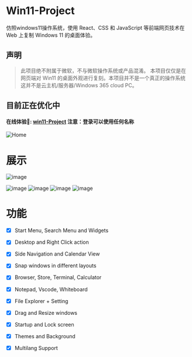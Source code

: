 # Win11-Project


仿照windows11操作系统，使用 React、CSS 和 JavaScript 等前端网页技术在 Web 上复制 Windows 11 的桌面体验。

## 声明

> 此项目绝不附属于微软，不与微软操作系统或产品混淆。 本项目仅仅是在网页端对 Win11 的桌面外观进行复刻。本项目并不是一个真正的操作系统 这并不是云主机/服务器/Windows 365 cloud PC。


## 目前正在优化中

#### 在线体验🌈: [win11-Project](http://152.136.52.163:6710) 注意：登录可以使用任何名称

![Home](./public/img/home.jpg)

# 展示

![image](https://user-images.githubusercontent.com/89068816/154832868-6ec81a0b-0bc3-4e77-a4bf-3391b852fe9c.png)

![image](https://user-images.githubusercontent.com/89068816/154832942-b3e435dd-5fe4-4bc1-a9be-34262698625d.png)
![image](https://user-images.githubusercontent.com/89068816/154832942-b3e435dd-5fe4-4bc1-a9be-34262698625d.png)
![image](https://user-images.githubusercontent.com/89068816/154832942-b3e435dd-5fe4-4bc1-a9be-34262698625d.png)
![image](https://user-images.githubusercontent.com/89068816/154832942-b3e435dd-5fe4-4bc1-a9be-34262698625d.png)


# 功能

- [x] Start Menu, Search Menu and Widgets
- [x] Desktop and Right Click action
- [x] Side Navigation and Calendar View
- [x] Snap windows in different layouts
- [x] Browser, Store, Terminal, Calculator
- [x] Notepad, Vscode, Whiteboard
- [x] File Explorer + Setting
- [x] Drag and Resize windows
- [x] Startup and Lock screen
- [x] Themes and Background
- [x] Multilang Support




